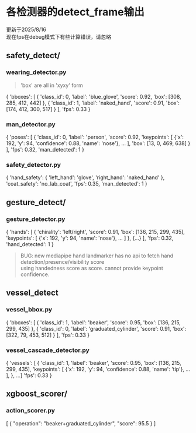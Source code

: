 # 各检测器的detect_frame输出

更新于2025/8/16  
现在fps在debug模式下有些计算错误，请忽略

## safety_detect/

### wearing_detector.py

> 'box' are all in 'xyxy' form

{
  'bboxes': [
    {
      'class_id': 0,
      'label': 'blue_glove',
      'score': 0.92,
      'box': [308, 285, 412, 442]
    },
    {
      'class_id': 1,
      'label': 'naked_hand',
      'score': 0.91,
      'box': [174, 412, 300, 517]
    }
  ],
  'fps': 0.33
}

### man_detector.py

{
  'poses': [
    {
      'class_id': 0,
      'label': 'person',
      'score': 0.92,
      'keypoints': [
        {'x': 192, 'y': 94, 'confidence': 0.88, 'name': 'nose'},
        ...
      ],
      'box': [13, 0, 469, 638]
    }
  ],
  'fps': 0.32,
  'man_detected': 1
}

### safety_detector.py

{
  'hand_safety': {
    'left_hand': 'glove',
    'right_hand': 'naked_hand'
  },
  'coat_safety': 'no_lab_coat',
  'fps': 0.35,
  'man_detected': 1
}

## gesture_detect/

### gesture_detector.py

{
  'hands': [
    {
      'chirality': 'left/right',
      'score': 0.91,
      'box': [136, 215, 299, 435],
      'keypoints': [
        {'x': 192, 'y': 94, 'name': 'nose'},
        ...
      ]
    },
    {...}
  ],
  'fps': 0.32,
  'hand_detected': 1
}

> BUG: new mediapipe hand landmarker has no api to fetch hand detection/presence/visibility score  
> using handedness score as score. cannot provide keypoint confidence.

## vessel_detect

### vessel_bbox.py

{
  'bboxes': [
    {
      'class_id': 1,
      'label': 'beaker',
      'score': 0.95,
      'box': [136, 215, 299, 435]
    },
    {
      'class_id': 0,
      'label': 'graduated_cylinder',
      'score': 0.91,
      'box': [322, 79, 453, 512]
    }
  ],
  'fps': 0.33
}

### vessel_cascade_detector.py

{
  'vessels': [
    {
      'class_id': 1,
      'label': 'beaker',
      'score': 0.95,
      'box': [136, 215, 299, 435],
      'keypoints': [
        {'x': 192, 'y': 94, 'confidence': 0.88, 'name': 'tip'},
        ...
      ],
    },
    ...]
  'fps': 0.33
}
## xgboost_scorer/

### action_scorer.py

[
  {
    "operation": "beaker+graduated_cylinder",
    "score": 95.5
  }
]
